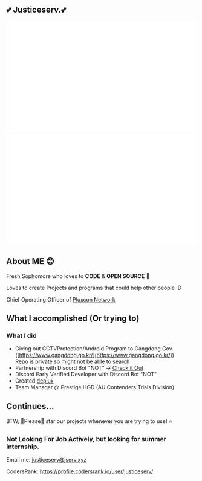 ## :two_hearts: Justiceserv.:two_hearts:

![](https://raw.githubusercontent.com/justiceserv/github-stats/master/generated/overview.svg)
![](https://raw.githubusercontent.com/justiceserv/github-stats/master/generated/languages.svg)

## About ME :blush:

Fresh Sophomore who loves to **CODE** & **OPEN SOURCE** :sparkling_heart:

Loves to create Projects and programs that could help other people :D 

Chief Operating Officer of [Pluxcon Network](https://pluxcon.network/)

## What I accomplished (Or trying to)

### What I did
- Giving out CCTVProtection/Android Program to Gangdong Gov. ([https://www.gangdong.go.kr/](https://www.gangdong.go.kr/))     
  Repo is private so might not be able to search 
- Partnership with Discord Bot "NOT" -> [Check it Out](https://discord.com/oauth2/authorize?client_id=634059474012995594&permissions=519248&scope=bot)
- Discord Early Verified Developer with Discord Bot "NOT" 
- Created [deplux](https://deplux.io/)
- Team Manager @ Prestige HGD (AU Contenders Trials Division) 

## Continues...

BTW, :pray:Please:pray: star our projects whenever you are trying to use! :star:

### Not Looking For Job Actively, but looking for summer internship. 

Email me: [justiceserv@jserv.xyz](mailto://justiceserv@jserv.xyz)

CodersRank: https://profile.codersrank.io/user/justiceserv/
